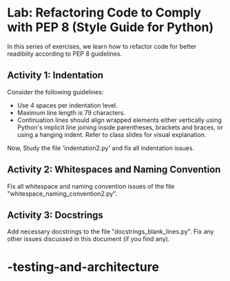 # Lab: Refactoring Code to Comply with PEP 8 (Style Guide for Python)

In this series of exercises, we learn how to refactor code for better readiblity according to PEP 8 guidelines.

## Activity 1: Indentation

Consider the following guidelines:

- Use 4 spaces per indentation level.
- Maximum line length is 79 characters.
- Continuation lines should align wrapped elements either vertically using Python's implicit line joining inside parentheses, brackets and braces, or using a hanging indent. Refer to class slides for visual explanation.

Now, Study the file 'indentation2.py' and fix all indentation issues.

## Activity 2: Whitespaces and Naming Convention

Fix all whitespace and naming convention issues of the file "whitespace_naming_convention2.py".

## Activity 3: Docstrings

Add necessary docstrings to the file "docstrings_blank_lines.py". Fix any other issues discussed in this document (if you find any).

# -testing-and-architecture
